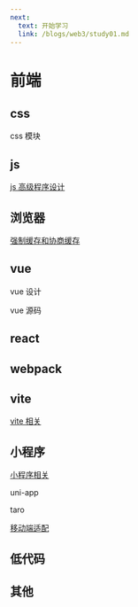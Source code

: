 ```yaml
---
next:
  text: 开始学习
  link: /blogs/web3/study01.md
---
```


# 前端

## css

css 模块

## js

[js 高级程序设计](./js.md)

## 浏览器

[强制缓存和协商缓存](./huancun.md)

## vue

vue 设计

vue 源码

## react

## webpack

## vite

[vite 相关](./vite.md)

## 小程序

[小程序相关](./minprogram.md)

uni-app

taro

[移动端适配](./yidongduanshipei.md)

## 低代码

## 其他

